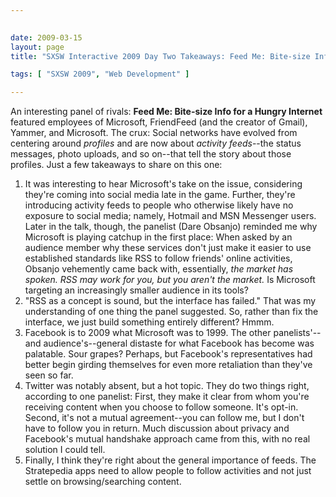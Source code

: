 ```yaml
---
 

date: 2009-03-15
layout: page
title: "SXSW Interactive 2009 Day Two Takeaways: Feed Me: Bite-size Info for a Hungry Internet"

tags: [ "SXSW 2009", "Web Development" ]

---
```


An interesting panel of rivals: **Feed Me: Bite-size Info for a Hungry
Internet** featured employees of Microsoft, FriendFeed (and the creator
of Gmail), Yammer, and Microsoft. The crux: Social networks have evolved
from centering around *profiles* and are now about *activity feeds*--the
status messages, photo uploads, and so on--that tell the story about
those profiles. Just a few takeaways to share on this one:

1.  It was interesting to hear Microsoft's take on the issue,
    considering they're coming into social media late in the game.
    Further, they're introducing activity feeds to people who otherwise
    likely have no exposure to social media; namely, Hotmail and MSN
    Messenger users. Later in the talk, though, the panelist (Dare
    Obsanjo) reminded me why Microsoft is playing catchup in the first
    place: When asked by an audience member why these services don't
    just make it easier to use established standards like RSS to follow
    friends' online activities, Obsanjo vehemently came back with,
    essentially, *the market has spoken. RSS may work for you, but you
    aren't the market.* Is Microsoft targeting an increasingly smaller
    audience in its tools?
2.  "RSS as a concept is sound, but the interface has failed." That was
    my understanding of one thing the panel suggested. So, rather than
    fix the interface, we just build something entirely different? Hmmm.
3.  Facebook is to 2009 what Microsoft was to 1999. The other
    panelists'--and audience's--general distaste for what Facebook has
    become was palatable. Sour grapes? Perhaps, but Facebook's
    representatives had better begin girding themselves for even more
    retaliation than they've seen so far.
4.  Twitter was notably absent, but a hot topic. They do two things
    right, according to one panelist: First, they make it clear from
    whom you're receiving content when you choose to follow someone.
    It's opt-in. Second, it's not a mutual agreement--you can follow me,
    but I don't have to follow you in return. Much discussion about
    privacy and Facebook's mutual handshake approach came from this,
    with no real solution I could tell.
5.  Finally, I think they're right about the general importance of
    feeds. The Stratepedia apps need to allow people to follow
    activities and not just settle on browsing/searching content.

